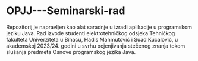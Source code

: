 # OPJJ---Seminarski-rad
Repozitorij je napravljen kao alat saradnje u izradi aplikacije u programskom jeziku Java. Rad izvode studenti elektrotehničkog odsjeka Tehničkog fakulteta Univerziteta u Bihaću, Hadis Mahmutović i Suad Kucalović, u akademskoj 2023/24. godini u svrhu ocjenjivanja stečenog znanja tokom slušanja predmeta Osnove programskog jezika Java.
